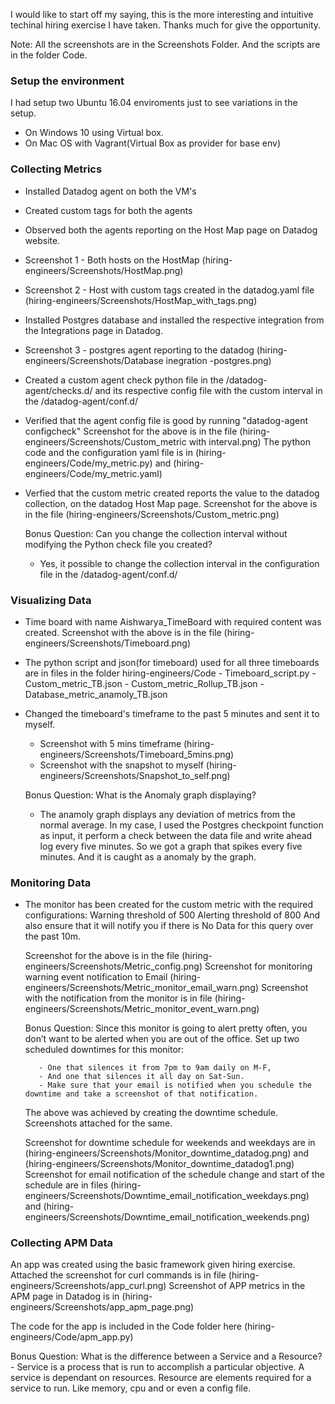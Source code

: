 I would like to start off my saying, this is the more interesting and intuitive techinal hiring exercise I have taken. Thanks much for give the opportunity.

Note: All the screenshots are in the Screenshots Folder. And the scripts are in the folder Code.

### Setup the environment

I had setup two Ubuntu 16.04 enviroments just to see variations in the setup.
  - On Windows 10 using Virtual box.
  - On Mac OS with Vagrant(Virtual Box as provider for base env)
  
  
  
### Collecting Metrics

  - Installed Datadog agent on both the VM's
  - Created custom tags for both the agents 
  - Observed both the agents reporting on the Host Map page on Datadog website.
  - Screenshot 1 - Both hosts on the HostMap (hiring-engineers/Screenshots/HostMap.png)
  - Screenshot 2 - Host with custom tags created in the datadog.yaml file (hiring-engineers/Screenshots/HostMap_with_tags.png)
      
  
  - Installed Postgres database and installed the respective integration from the Integrations page in Datadog.
  - Screenshot 3 - postgres agent reporting to the datadog (hiring-engineers/Screenshots/Database inegration -postgres.png)
      
  
  - Created a custom agent check python file in the /datadog-agent/checks.d/ and its respective config file with the custom interval in the /datadog-agent/conf.d/
  - Verified that the agent config file is good by running "datadog-agent configcheck"
    Screenshot for the above is in the file (hiring-engineers/Screenshots/Custom_metric with interval.png)
    The python code and the configuration yaml file is in (hiring-engineers/Code/my_metric.py) and (hiring-engineers/Code/my_metric.yaml)
  - Verfied that the custom metric created reports the value to the datadog collection, on the datadog Host Map page.
    Screenshot for the above is in the file (hiring-engineers/Screenshots/Custom_metric.png)
    
    
    Bonus Question: Can you change the collection interval without modifying the Python check file you created?
      - Yes, it possible to change the collection interval in the configuration file in the /datadog-agent/conf.d/
       
       
       
       
### Visualizing Data


  - Time board with name Aishwarya_TimeBoard with required content was created.
    Screenshot with the above is in the file (hiring-engineers/Screenshots/Timeboard.png)
  
  - The python script and json(for timeboard) used for all three timeboards are in files in the folder hiring-engineers/Code
        - Timeboard_script.py
        - Custom_metric_TB.json
        - Custom_metric_Rollup_TB.json
        - Database_metric_anamoly_TB.json
        
  - Changed the timeboard's timeframe to the past 5 minutes and sent it to myself.
      - Screenshot with 5 mins timeframe (hiring-engineers/Screenshots/Timeboard_5mins.png)
      - Screenshot with the snapshot to myself (hiring-engineers/Screenshots/Snapshot_to_self.png)

    Bonus Question: What is the Anomaly graph displaying?
      - The anamoly graph displays any deviation of metrics from the normal average. In my case, I used the Postgres checkpoint function as input, it perform a check between the data file and write ahead log every five minutes. So we got a graph that spikes every five minutes. And it is caught as a anomaly by the graph.
      
      

### Monitoring Data

  - The monitor has been created for the custom metric with the required configurations:
      Warning threshold of 500
      Alerting threshold of 800
      And also ensure that it will notify you if there is No Data for this query over the past 10m.
      
      Screenshot for the above is in the file (hiring-engineers/Screenshots/Metric_config.png)
      Screenshot for monitoring warning event notification to Email (hiring-engineers/Screenshots/Metric_monitor_email_warn.png)
      Screenshot with the notification from the monitor is in file (hiring-engineers/Screenshots/Metric_monitor_event_warn.png)
      
    Bonus Question: Since this monitor is going to alert pretty often, you don’t want to be alerted when you are out of the   office. Set up two scheduled downtimes for this monitor:

           - One that silences it from 7pm to 9am daily on M-F,
           - And one that silences it all day on Sat-Sun.
           - Make sure that your email is notified when you schedule the downtime and take a screenshot of that notification.

      
     The above was achieved by creating the downtime schedule. Screenshots attached for the same.
     
       Screenshot for downtime schedule for weekends and weekdays are in (hiring-engineers/Screenshots/Monitor_downtime_datadog.png) and (hiring-engineers/Screenshots/Monitor_downtime_datadog1.png)
       Screenshot for email notification of the schedule change and start of the schedule are in files (hiring-engineers/Screenshots/Downtime_email_notification_weekdays.png) and (hiring-engineers/Screenshots/Downtime_email_notification_weekends.png)
       
       
       
       
### Collecting APM Data


  An app was created using the basic framework given hiring exercise.
  Attached the screenshot for curl commands is in file (hiring-engineers/Screenshots/app_curl.png)
  Screenshot of APP metrics in the APM page in Datadog is in (hiring-engineers/Screenshots/app_apm_page.png)

  The code for the app is included in the Code folder here (hiring-engineers/Code/apm_app.py)

  Bonus Question: What is the difference between a Service and a Resource?
    - Service is a process that is run to accomplish a particular objective. A service is dependant on resources.
      Resource are elements required for a service to run. Like memory, cpu and or even a config file.


  

